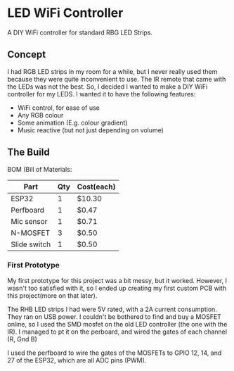 # LED WiFi Controller
A DIY WiFi controller for standard RBG LED Strips.


## Concept
I had RGB LED strips in my room for a while, but I never really used them because they were quite inconvenient to use. The IR remote that came with the LEDs was not the best. So, I decided I wanted to make a DIY WiFi controller for my LEDS. I wanted it to have the following features:

- WiFi control, for ease of use
- Any RGB colour
- Some animation (E.g. colour gradient)
- Music reactive (but not just depending on volume)

## The Build
BOM (Bill of Materials:

Part         | Qty | Cost(each)
-------------|-----|-----------
ESP32        |  1  |  $10.30
Perfboard    |  1  |  $0.47
Mic sensor   |  1  |  $0.71
N-MOSFET     |  3  |  $0.50
Slide switch |  1  |  $0.50


### First Prototype
My first prototype for this project was a bit messy, but it worked. However, I wasn't too satisfied with it, so I ended up creating my first custom PCB with this project(more on that later).

The RHB LED strips I had were 5V rated, with a 2A current consumption. They ran on USB power. I couldn't be bothered to find and buy a MOSFET online, so I used the SMD mosfet on the old LED controller (the one with the IR). I managed to pt it on the perboard, and wired the gates of each channel (R, Gnd B)

I used the perfboard to wire the gates of the MOSFETs to GPIO 12, 14, and 27 of the ESP32, which are all ADC pins (PWM).
